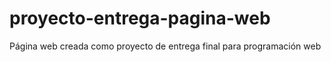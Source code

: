 # proyecto-entrega-pagina-web
Página web creada como proyecto de entrega final para programación web
